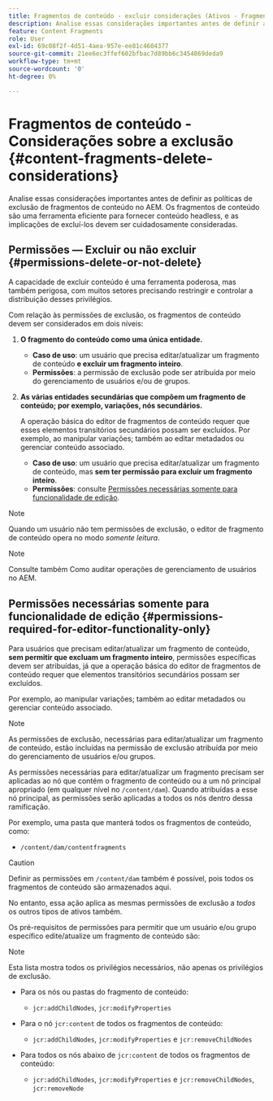 ```yaml
---
title: Fragmentos de conteúdo - excluir considerações (Ativos - Fragmentos de conteúdo)
description: Analise essas considerações importantes antes de definir as políticas de exclusão de fragmentos de conteúdo no AEM. Os fragmentos de conteúdo são uma ferramenta eficiente para fornecer conteúdo headless, e as implicações de excluí-los devem ser cuidadosamente consideradas.
feature: Content Fragments
role: User
exl-id: 69c08f2f-4d51-4aea-957e-ee81c4604377
source-git-commit: 21ee6ec3ffef602bfbac7d89bb6c3454869deda9
workflow-type: tm+mt
source-wordcount: '0'
ht-degree: 0%

---
```


# Fragmentos de conteúdo - Considerações sobre a exclusão {#content-fragments-delete-considerations}

Analise essas considerações importantes antes de definir as políticas de exclusão de fragmentos de conteúdo no AEM. Os fragmentos de conteúdo são uma ferramenta eficiente para fornecer conteúdo headless, e as implicações de excluí-los devem ser cuidadosamente consideradas.

## Permissões — Excluir ou não excluir {#permissions-delete-or-not-delete}

A capacidade de excluir conteúdo é uma ferramenta poderosa, mas também perigosa, com muitos setores precisando restringir e controlar a distribuição desses privilégios.

Com relação às permissões de exclusão, os fragmentos de conteúdo devem ser considerados em dois níveis:

1. **O fragmento do conteúdo como uma única entidade.**

   * **Caso de uso**: um usuário que precisa editar/atualizar um fragmento de conteúdo **e excluir um fragmento inteiro**.
   * **Permissões**: a permissão de exclusão pode ser atribuída por meio do gerenciamento de usuários e/ou de grupos. <!-- The [Delete](/help/sites-administering/security.md#actions) permission can be [assigned through User and/or Group Management](/help/sites-administering/security.md#managing-permissions). -->

2. **As várias entidades secundárias que compõem um fragmento de conteúdo; por exemplo, variações, nós secundários.**

   A operação básica do editor de fragmentos de conteúdo requer que esses elementos transitórios secundários possam ser excluídos. Por exemplo, ao manipular variações; também ao editar metadados ou gerenciar conteúdo associado.

   * **Caso de uso**: um usuário que precisa editar/atualizar um fragmento de conteúdo, mas **sem ter permissão para excluir um fragmento inteiro**.
   * **Permissões**: consulte [Permissões necessárias somente para funcionalidade de edição](#permissions-required-for-editor-functionality-only).

>[!NOTE]
>
>Quando um usuário não tem permissões de exclusão, o editor de fragmento de conteúdo opera no modo *somente leitura*. <!-- When a user does not have any [Delete](/help/sites-administering/security.md#actions) permissions, the Content Fragment editor operates in *read-only* mode. -->

>[!NOTE]
>
>Consulte também Como auditar operações de gerenciamento de usuários no AEM. <!-- See also [How to Audit User Management Operations in AEM](/help/sites-administering/audit-user-management-operations.md). -->

## Permissões necessárias somente para funcionalidade de edição {#permissions-required-for-editor-functionality-only}

Para usuários que precisam editar/atualizar um fragmento de conteúdo, **sem permitir que excluam um fragmento inteiro**, permissões específicas devem ser atribuídas, já que a operação básica do editor de fragmentos de conteúdo requer que elementos transitórios secundários possam ser excluídos.

Por exemplo, ao manipular variações; também ao editar metadados ou gerenciar conteúdo associado.

>[!NOTE]
>
>As permissões de exclusão, necessárias para editar/atualizar um fragmento de conteúdo, estão incluídas na permissão de exclusão atribuída por meio do gerenciamento de usuários e/ou grupos. <!-- The delete permissions, required to edit/update a Content Fragment, are included in the Delete permission [assigned through User and/or Group Management](/help/sites-administering/security.md#managing-permissions). -->

As permissões necessárias para editar/atualizar um fragmento precisam ser aplicadas ao nó que contém o fragmento de conteúdo ou a um nó principal apropriado (em qualquer nível no `/content/dam`). Quando atribuídas a esse nó principal, as permissões serão aplicadas a todos os nós dentro dessa ramificação.

Por exemplo, uma pasta que manterá todos os fragmentos de conteúdo, como:

* `/content/dam/contentfragments`

>[!CAUTION]
>
>Definir as permissões em `/content/dam` também é possível, pois todos os fragmentos de conteúdo são armazenados aqui.
>
>No entanto, essa ação aplica as mesmas permissões de exclusão a *todos* os outros tipos de ativos também.

Os pré-requisitos de permissões para permitir que um usuário e/ou grupo específico edite/atualize um fragmento de conteúdo são:

>[!NOTE]
>
>Esta lista mostra todos os privilégios necessários, não apenas os privilégios de exclusão.

* Para os nós ou pastas do fragmento de conteúdo:

   * `jcr:addChildNodes`, `jcr:modifyProperties`

* Para o nó `jcr:content` de todos os fragmentos de conteúdo:

   * `jcr:addChildNodes`, `jcr:modifyProperties` e `jcr:removeChildNodes`

* Para todos os nós abaixo de `jcr:content` de todos os fragmentos de conteúdo:

   * `jcr:addChildNodes`, `jcr:modifyProperties` e `jcr:removeChildNodes`, `jcr:removeNode`

<!-- There is no CRXDE Lite -->

<!--
These `remove` privileges must be [administered using Access Control Lists, within CRXDE Lite](/help/sites-administering/user-group-ac-admin.md#access-right-management). 

The `add` and `modify` privileges can also be administered in CRXDE Lite, or using the User Management console.

For example, the definition of the `remove` privileges for a group `content-authors-no-delete`:

![cf-delete-03](assets/cf-delete-03.png)
-->

